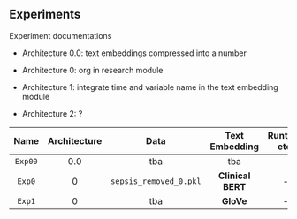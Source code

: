 ## Experiments

Experiment documentations

- Architecture 0.0: text embeddings compressed into a number 

- Architecture 0: org in research module

- Architecture 1: integrate time and variable name in the text embedding module

- Architecture 2: ?

| Name |  Architecture  | Data | Text Embedding | Runtime etc. | Additional Notes | 
| :---:   | :---: | :---: | :---: | :---: | :---: |
| `Exp00`| 0.0 | tba | tba |  |  |
| `Exp0` | 0 | `sepsis_removed_0.pkl` | __Clinical BERT__ | - | - |
| `Exp1` | 0 | tba | __GloVe__ | - | - |
